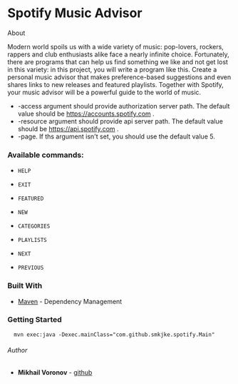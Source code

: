 # Spotify Music Advisor

 About
 
 Modern world spoils us with a wide variety of music: pop-lovers, rockers, rappers and club enthusiasts alike face a nearly infinite choice. Fortunately, there are programs that can help us find something we like and not get lost in this variety: in this project, you will write a program like this. Create a personal music advisor that makes preference-based suggestions and even shares links to new releases and featured playlists. Together with Spotify, your music advisor will be a powerful guide to the world of music.
 
  * -access argument should provide authorization server path. The default value should be https://accounts.spotify.com .
  * -resource argument should provide api server path. The default value should be https://api.spotify.com .
  * -page. If ths argument isn't set, you should use the default value 5.

### Available commands:
  *     HELP
  *     EXIT
  *     FEATURED
  *     NEW
  *     CATEGORIES
  *     PLAYLISTS
  *     NEXT
  *     PREVIOUS

### Built With
 
 * [Maven](https://maven.apache.org/) - Dependency Management
 
### Getting Started
```
  mvn exec:java -Dexec.mainClass="com.github.smkjke.spotify.Main"
```
###### Author
 
 * **Mikhail Voronov** - [github](https://github.com/sMkjke)

